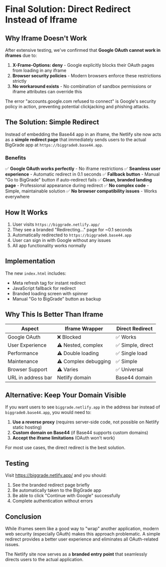 # Final Solution: Direct Redirect Instead of Iframe

## Why Iframe Doesn't Work

After extensive testing, we've confirmed that **Google OAuth cannot work in iframes** due to:

1. **X-Frame-Options: deny** - Google explicitly blocks their OAuth pages from loading in any iframe
2. **Browser security policies** - Modern browsers enforce these restrictions strictly
3. **No workaround exists** - No combination of sandbox permissions or iframe attributes can override this

The error "accounts.google.com refused to connect" is Google's security policy in action, preventing potential clickjacking and phishing attacks.

## The Solution: Simple Redirect

Instead of embedding the Base44 app in an iframe, the Netlify site now acts as a **simple redirect page** that immediately sends users to the actual BigGrade app at `https://biggrade0.base44.app`.

### Benefits

✅ **Google OAuth works perfectly** - No iframe restrictions
✅ **Seamless user experience** - Automatic redirect in 0.1 seconds
✅ **Fallback button** - Manual "Go to BigGrade" button if auto-redirect fails
✅ **Clean, branded landing page** - Professional appearance during redirect
✅ **No complex code** - Simple, maintainable solution
✅ **No browser compatibility issues** - Works everywhere

## How It Works

1. User visits `https://biggrade.netlify.app/`
2. They see a branded "Redirecting..." page for ~0.1 seconds
3. Automatically redirected to `https://biggrade0.base44.app`
4. User can sign in with Google without any issues
5. All app functionality works normally

## Implementation

The new `index.html` includes:
- Meta refresh tag for instant redirect
- JavaScript fallback for redirect
- Branded loading screen with spinner
- Manual "Go to BigGrade" button as backup

## Why This Is Better Than Iframe

| Aspect | Iframe Wrapper | Direct Redirect |
|--------|---------------|-----------------|
| Google OAuth | ❌ Blocked | ✅ Works |
| User Experience | ⚠️ Nested, complex | ✅ Simple, direct |
| Performance | ⚠️ Double loading | ✅ Single load |
| Maintenance | ⚠️ Complex debugging | ✅ Simple |
| Browser Support | ⚠️ Varies | ✅ Universal |
| URL in address bar | Netlify domain | Base44 domain |

## Alternative: Keep Your Domain Visible

If you want users to see `biggrade.netlify.app` in the address bar instead of `biggrade0.base44.app`, you would need to:

1. **Use a reverse proxy** (requires server-side code, not possible on Netlify static hosting)
2. **Custom domain on Base44** (if Base44 supports custom domains)
3. **Accept the iframe limitations** (OAuth won't work)

For most use cases, the direct redirect is the best solution.

## Testing

Visit https://biggrade.netlify.app/ and you should:
1. See the branded redirect page briefly
2. Be automatically taken to the BigGrade app
3. Be able to click "Continue with Google" successfully
4. Complete authentication without errors

## Conclusion

While iframes seem like a good way to "wrap" another application, modern web security (especially OAuth) makes this approach problematic. A simple redirect provides a better user experience and eliminates all OAuth-related issues.

The Netlify site now serves as a **branded entry point** that seamlessly directs users to the actual application.
